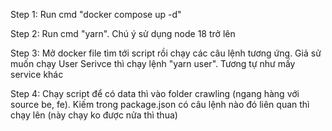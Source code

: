Step 1: Run cmd "docker compose up -d"

Step 2: Run cmd "yarn". Chú ý sử dụng node 18 trở lên

Step 3: Mở docker file tìm tới script rồi chạy các câu lệnh tương ứng. Giả sử muốn chạy User Serivce thì chạy lệnh "yarn user". Tương tự như mấy service khác

Step 4: Chạy script để có data thì vào folder crawling (ngang hàng với source be, fe). Kiếm trong package.json có câu lệnh nào đó liên quan thì chạy lên (này chạy ko được nửa thì thua)
